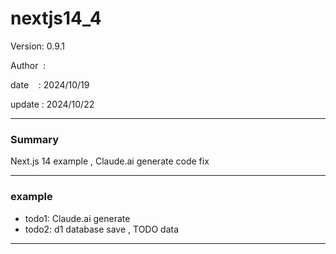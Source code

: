 ﻿# nextjs14_4

 Version: 0.9.1

 Author  :

 date    : 2024/10/19

 update  : 2024/10/22

***
### Summary

Next.js 14 example , Claude.ai generate code fix

***
### example

* todo1: Claude.ai generate
* todo2: d1 database save , TODO data

***
